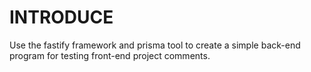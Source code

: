 # INTRODUCE

Use the fastify framework and prisma tool to create a simple back-end program for testing front-end project comments.
